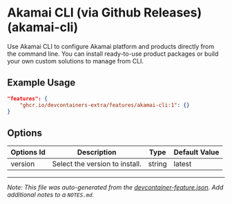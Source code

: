 
# Akamai CLI (via Github Releases) (akamai-cli)

Use Akamai CLI to configure Akamai platform and products directly from the command line. You can install ready-to-use product packages or build your own custom solutions to manage from CLI.

## Example Usage

```json
"features": {
    "ghcr.io/devcontainers-extra/features/akamai-cli:1": {}
}
```

## Options

| Options Id | Description | Type | Default Value |
|-----|-----|-----|-----|
| version | Select the version to install. | string | latest |



---

_Note: This file was auto-generated from the [devcontainer-feature.json](devcontainer-feature.json).  Add additional notes to a `NOTES.md`._
